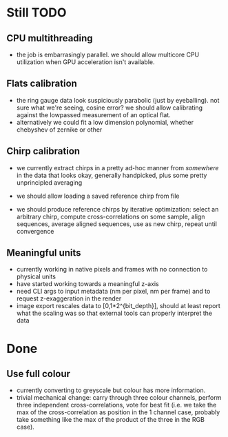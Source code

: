 # Still TODO

## CPU multithreading
- the job is embarrasingly parallel. we should allow multicore CPU utilization when GPU acceleration isn't available.

## Flats calibration
- the ring gauge data look suspiciously parabolic (just by eyeballing). not sure what we're seeing, cosine error? we should allow calibrating against the lowpassed measurement of an optical flat.
- alternatively we could fit a low dimension polynomial, whether chebyshev of zernike or other

## Chirp calibration
- we currently extract chirps in a pretty ad-hoc manner from *somewhere* in the data that looks okay, generally handpicked, plus some pretty unprincipled averaging

- we should allow loading a saved reference chirp from file

- we should produce reference chirps by iterative optimization: select an arbitrary chirp, compute cross-correlations on some sample, align sequences, average aligned sequences, use as new chirp, repeat until convergence

## Meaningful units
- currently working in native pixels and frames with no connection to physical units
- have started working towards a meaningful z-axis
- need CLI args to input metadata (nm per pixel, nm per frame) and to request z-exaggeration in the render
- image export rescales data to [0,1*2^{bit_depth}], should at least report what the scaling was so that external tools can properly interpret the data

# Done
## Use full colour
- currently converting to greyscale but colour has more information.
- trivial mechanical change: carry through three colour channels, perform three independent cross-correlations, vote for best fit (i.e. we take the max of the cross-correlation as position in the 1 channel case, probably take something like the max of the product of the three in the RGB case).

